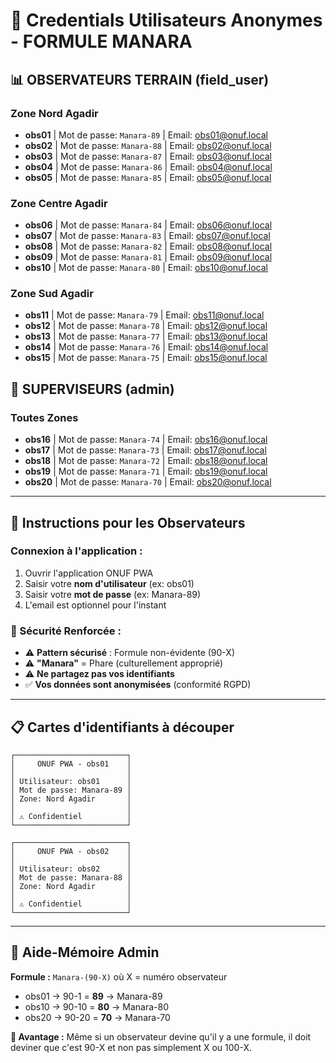 # 🔐 Credentials Utilisateurs Anonymes - FORMULE MANARA

## 📊 **OBSERVATEURS TERRAIN (field_user)**

### **Zone Nord Agadir**
- **obs01** | Mot de passe: `Manara-89` | Email: obs01@onuf.local
- **obs02** | Mot de passe: `Manara-88` | Email: obs02@onuf.local  
- **obs03** | Mot de passe: `Manara-87` | Email: obs03@onuf.local
- **obs04** | Mot de passe: `Manara-86` | Email: obs04@onuf.local
- **obs05** | Mot de passe: `Manara-85` | Email: obs05@onuf.local

### **Zone Centre Agadir**
- **obs06** | Mot de passe: `Manara-84` | Email: obs06@onuf.local
- **obs07** | Mot de passe: `Manara-83` | Email: obs07@onuf.local
- **obs08** | Mot de passe: `Manara-82` | Email: obs08@onuf.local
- **obs09** | Mot de passe: `Manara-81` | Email: obs09@onuf.local
- **obs10** | Mot de passe: `Manara-80` | Email: obs10@onuf.local

### **Zone Sud Agadir**
- **obs11** | Mot de passe: `Manara-79` | Email: obs11@onuf.local
- **obs12** | Mot de passe: `Manara-78` | Email: obs12@onuf.local
- **obs13** | Mot de passe: `Manara-77` | Email: obs13@onuf.local
- **obs14** | Mot de passe: `Manara-76` | Email: obs14@onuf.local
- **obs15** | Mot de passe: `Manara-75` | Email: obs15@onuf.local

## 👑 **SUPERVISEURS (admin)**

### **Toutes Zones**
- **obs16** | Mot de passe: `Manara-74` | Email: obs16@onuf.local
- **obs17** | Mot de passe: `Manara-73` | Email: obs17@onuf.local
- **obs18** | Mot de passe: `Manara-72` | Email: obs18@onuf.local
- **obs19** | Mot de passe: `Manara-71` | Email: obs19@onuf.local
- **obs20** | Mot de passe: `Manara-70` | Email: obs20@onuf.local

---

## 📱 **Instructions pour les Observateurs**

### **Connexion à l'application :**
1. Ouvrir l'application ONUF PWA
2. Saisir votre **nom d'utilisateur** (ex: obs01)
3. Saisir votre **mot de passe** (ex: Manara-89)
4. L'email est optionnel pour l'instant

### **🔐 Sécurité Renforcée :**
- ⚠️ **Pattern sécurisé** : Formule non-évidente (90-X)
- ⚠️ **"Manara"** = Phare (culturellement approprié)
- ⚠️ **Ne partagez pas vos identifiants**
- ✅ **Vos données sont anonymisées** (conformité RGPD)

---

## 📋 **Cartes d'identifiants à découper**

```
┌─────────────────────────┐
│     ONUF PWA - obs01    │
│                         │
│ Utilisateur: obs01      │
│ Mot de passe: Manara-89 │
│ Zone: Nord Agadir       │
│                         │
│ ⚠️ Confidentiel          │
└─────────────────────────┘

┌─────────────────────────┐
│     ONUF PWA - obs02    │
│                         │
│ Utilisateur: obs02      │
│ Mot de passe: Manara-88 │
│ Zone: Nord Agadir       │
│                         │
│ ⚠️ Confidentiel          │
└─────────────────────────┘
```

---

## 🧮 **Aide-Mémoire Admin**

**Formule :** `Manara-(90-X)` où X = numéro observateur

- obs01 → 90-1 = **89** → Manara-89
- obs10 → 90-10 = **80** → Manara-80  
- obs20 → 90-20 = **70** → Manara-70

**🔐 Avantage :** Même si un observateur devine qu'il y a une formule, il doit deviner que c'est 90-X et non pas simplement X ou 100-X.
